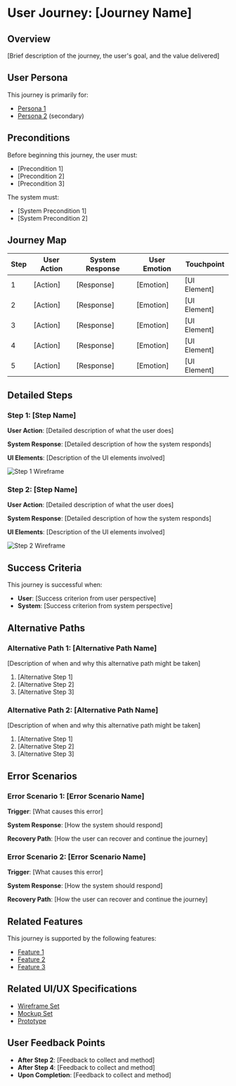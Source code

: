 # User Journey: [Journey Name]

<!-- 
This template is used to document a user journey.
Replace [Journey Name] with a clear, descriptive name for the journey.
-->

## Overview

<!-- 
Provide a brief summary (2-3 sentences) of this user journey.
Include the user goal and the value delivered.
-->

[Brief description of the journey, the user's goal, and the value delivered]

## User Persona

<!-- 
Identify the primary persona(s) who would follow this journey.
Link to the relevant persona documentation.
-->

This journey is primarily for:

* [Persona 1](../vision/personas/[persona_file].md)
* [Persona 2](../vision/personas/[persona_file].md) (secondary)

## Preconditions

<!-- 
List any conditions that must be true before the journey begins.
Include user state, system state, and any required data.
-->

Before beginning this journey, the user must:

* [Precondition 1]
* [Precondition 2]
* [Precondition 3]

The system must:

* [System Precondition 1]
* [System Precondition 2]

## Journey Map

<!-- 
Create a visual representation of the journey.
Use a table format to show each step, the user actions, system responses, and user emotions.
-->

| Step | User Action | System Response | User Emotion | Touchpoint |
|------|-------------|-----------------|--------------|------------|
| 1    | [Action]    | [Response]      | [Emotion]    | [UI Element] |
| 2    | [Action]    | [Response]      | [Emotion]    | [UI Element] |
| 3    | [Action]    | [Response]      | [Emotion]    | [UI Element] |
| 4    | [Action]    | [Response]      | [Emotion]    | [UI Element] |
| 5    | [Action]    | [Response]      | [Emotion]    | [UI Element] |

## Detailed Steps

<!-- 
Provide a more detailed description of each step in the journey.
Include screenshots, wireframes, or mockups where appropriate.
-->

### Step 1: [Step Name]

**User Action**: [Detailed description of what the user does]

**System Response**: [Detailed description of how the system responds]

**UI Elements**: [Description of the UI elements involved]

![Step 1 Wireframe](../../../.assets/wireframes/[wireframe_image].png)

### Step 2: [Step Name]

**User Action**: [Detailed description of what the user does]

**System Response**: [Detailed description of how the system responds]

**UI Elements**: [Description of the UI elements involved]

![Step 2 Wireframe](../../../.assets/wireframes/[wireframe_image].png)

<!-- Continue for each step in the journey -->

## Success Criteria

<!-- 
Define what successful completion of this journey looks like.
Include both user and system perspectives.
-->

This journey is successful when:

* **User**: [Success criterion from user perspective]
* **System**: [Success criterion from system perspective]

## Alternative Paths

<!-- 
Describe common variations or alternative paths through this journey.
Focus on legitimate alternatives, not error cases.
-->

### Alternative Path 1: [Alternative Path Name]

[Description of when and why this alternative path might be taken]

1. [Alternative Step 1]
2. [Alternative Step 2]
3. [Alternative Step 3]

### Alternative Path 2: [Alternative Path Name]

[Description of when and why this alternative path might be taken]

1. [Alternative Step 1]
2. [Alternative Step 2]
3. [Alternative Step 3]

## Error Scenarios

<!-- 
Describe common error scenarios that might occur during this journey.
Include how the system should handle each error and recover.
-->

### Error Scenario 1: [Error Scenario Name]

**Trigger**: [What causes this error]

**System Response**: [How the system should respond]

**Recovery Path**: [How the user can recover and continue the journey]

### Error Scenario 2: [Error Scenario Name]

**Trigger**: [What causes this error]

**System Response**: [How the system should respond]

**Recovery Path**: [How the user can recover and continue the journey]

## Related Features

<!-- 
Link to specific features that support this user journey.
-->

This journey is supported by the following features:

* [Feature 1](../features/[feature_category]/[feature_file].md)
* [Feature 2](../features/[feature_category]/[feature_file].md)
* [Feature 3](../features/[feature_category]/[feature_file].md)

## Related UI/UX Specifications

<!-- 
Link to UI/UX specifications that provide design details for this journey.
-->

* [Wireframe Set](../ui_ux/wireframes/[wireframe_file].md)
* [Mockup Set](../ui_ux/mockups/[mockup_file].md)
* [Prototype](../ui_ux/prototypes/[prototype_file].md)

## User Feedback Points

<!-- 
Identify key points in the journey where user feedback should be collected.
Specify what feedback should be collected and how.
-->

* **After Step 2**: [Feedback to collect and method]
* **After Step 4**: [Feedback to collect and method]
* **Upon Completion**: [Feedback to collect and method] 